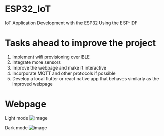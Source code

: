 # ESP32_IoT
IoT Application Development with the ESP32 Using the ESP-IDF
# Tasks ahead to improve the project
1. Implement wifi provisioning over BLE
2. Integrate more sensors
3. Improve the webpage and make it interactive
4. Incorporate MQTT and other protocols if possible
5. Develop a local flutter or react native app that behaves similarly as the improved webpage


# Webpage
Light mode
![image](https://github.com/user-attachments/assets/65cc1ea8-8001-4834-9f40-af64c51121af)


Dark mode
![image](https://github.com/user-attachments/assets/4ff4c579-054f-4e3b-942f-5ac6edbee3a5)



